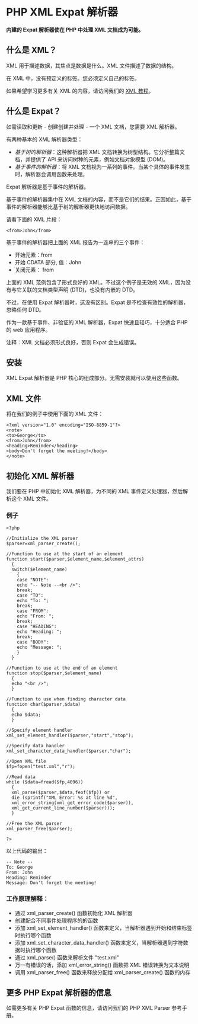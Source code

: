 
# PHP XML Expat 解析器

**内建的 Expat 解析器使在 PHP 中处理 XML 文档成为可能。**

## 什么是 XML？

XML 用于描述数据，其焦点是数据是什么。XML 文件描述了数据的结构。

在 XML 中，没有预定义的标签。您必须定义自己的标签。

如果希望学习更多有关 XML 的内容，请访问我们的 [XML 教程](/xml/index.asp "XML 教程")。

## 什么是 Expat？

如需读取和更新 - 创建创建并处理 - 一个 XML 文档，您需要 XML 解析器。

有两种基本的 XML 解析器类型：

*   _基于树的解析器_：这种解析器把 XML 文档转换为树型结构。它分析整篇文档，并提供了 API 来访问树种的元素，例如文档对象模型 (DOM)。
*   _基于事件的解析器_：将 XML 文档视为一系列的事件。当某个具体的事件发生时，解析器会调用函数来处理。

Expat 解析器是基于事件的解析器。

基于事件的解析器集中在 XML 文档的内容，而不是它们的结果。正因如此，基于事件的解析器能够比基于树的解析器更快地访问数据。

请看下面的 XML 片段：

```
<from>John</from>
```

基于事件的解析器把上面的 XML 报告为一连串的三个事件：

*   开始元素：from
*   开始 CDATA 部分, 值：John
*   关闭元素： from

上面的 XML 范例包含了形式良好的 XML。不过这个例子是无效的 XML，因为没有与它关联的文档类型声明 (DTD)，也没有内嵌的 DTD。

不过，在使用 Expat 解析器时，这没有区别。Expat 是不检查有效性的解析器，忽略任何 DTD。

作为一款基于事件、非验证的 XML 解析器，Expat 快速且轻巧，十分适合 PHP 的 web 应用程序。

注释：XML 文档必须形式良好，否则 Expat 会生成错误。

## 安装

XML Expat 解析器是 PHP 核心的组成部分。无需安装就可以使用这些函数。

## XML 文件

将在我们的例子中使用下面的 XML 文件：

```
<?xml version="1.0" encoding="ISO-8859-1"?>
<note>
<to>George</to>
<from>John</from>
<heading>Reminder</heading>
<body>Don't forget the meeting!</body>
</note>
```

## 初始化 XML 解析器

我们要在 PHP 中初始化 XML 解析器，为不同的 XML 事件定义处理器，然后解析这个 XML 文件。

### 例子

```
<?php

//Initialize the XML parser
$parser=xml_parser_create();

//Function to use at the start of an element
function start($parser,$element_name,$element_attrs)
  {
  switch($element_name)
    {
    case "NOTE":
    echo "-- Note --<br />";
    break;
    case "TO":
    echo "To: ";
    break;
    case "FROM":
    echo "From: ";
    break;
    case "HEADING":
    echo "Heading: ";
    break;
    case "BODY":
    echo "Message: ";
    }
  }

//Function to use at the end of an element
function stop($parser,$element_name)
  {
  echo "<br />";
  }

//Function to use when finding character data
function char($parser,$data)
  {
  echo $data;
  }

//Specify element handler
xml_set_element_handler($parser,"start","stop");

//Specify data handler
xml_set_character_data_handler($parser,"char");

//Open XML file
$fp=fopen("test.xml","r");

//Read data
while ($data=fread($fp,4096))
  {
  xml_parse($parser,$data,feof($fp)) or
  die (sprintf("XML Error: %s at line %d",
  xml_error_string(xml_get_error_code($parser)),
  xml_get_current_line_number($parser)));
  }

//Free the XML parser
xml_parser_free($parser);

?>
```

以上代码的输出：

```
-- Note --
To: George
From: John
Heading: Reminder
Message: Don't forget the meeting!

```

### 工作原理解释：

*   通过 xml_parser_create() 函数初始化 XML 解析器
*   创建配合不同事件处理程序的的函数
*   添加 xml_set_element_handler() 函数来定义，当解析器遇到开始和结束标签时执行哪个函数
*   添加 xml_set_character_data_handler() 函数来定义，当解析器遇到字符数据时执行哪个函数
*   通过 xml_parse() 函数来解析文件 "test.xml"
*   万一有错误的话，添加 xml_error_string() 函数把 XML 错误转换为文本说明
*   调用 xml_parser_free() 函数来释放分配给 xml_parser_create() 函数的内存

## 更多 PHP Expat 解析器的信息

如需更多有关 PHP Expat 函数的信息，请访问我们的 PHP XML Parser 参考手册。


